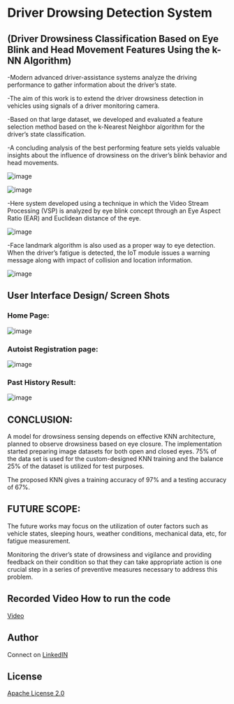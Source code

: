 # Driver Drowsing Detection System

## (Driver Drowsiness Classification Based on Eye Blink and Head Movement Features Using the k-NN  Algorithm)

-Modern advanced driver-assistance systems analyze the driving performance to gather information about the driver’s state.

-The aim of this work is to extend the driver drowsiness detection in vehicles using signals of a driver monitoring camera. 

-Based on that large dataset, we developed and evaluated a feature selection method based on the k-Nearest Neighbor algorithm for the driver’s state classification.

-A concluding analysis of the best performing feature sets yields valuable insights about the influence of drowsiness on the driver’s blink behavior and head movements.

![image](https://github.com/lokeshgovula/Driver-Drowsiness-Monitoring-using-Convolutional-Neural-Networks/assets/92423226/08054f2b-b6a2-4d05-a685-8128e1267871)

![image](https://github.com/lokeshgovula/Driver-Drowsiness-Monitoring-using-Convolutional-Neural-Networks/assets/92423226/d366a8a1-6b38-49fb-b316-180f9f620aa3)

-Here system developed using a technique in which the Video Stream Processing (VSP) is analyzed by eye blink concept through an Eye Aspect Ratio (EAR) and Euclidean distance of the eye.

![image](https://github.com/lokeshgovula/Driver-Drowsiness-Monitoring-using-Convolutional-Neural-Networks/assets/92423226/b5d21df8-2827-4b6c-9edd-f57b74da20c3)

-Face landmark algorithm is also used as a proper way to eye detection. When the driver’s fatigue is detected, the IoT module issues a warning message along with impact of collision and location information.

![image](https://github.com/lokeshgovula/Driver-Drowsiness-Monitoring-using-Convolutional-Neural-Networks/assets/92423226/50b3b948-4bfb-47f0-a304-bd9d9cd716b0)

## User Interface Design/ Screen Shots

### Home Page:

![image](https://github.com/lokeshgovula/Driver-Drowsiness-Monitoring-using-Convolutional-Neural-Networks/assets/92423226/fd62a361-e0e4-448f-a56e-381ea4dda248)

### Autoist Registration page:

![image](https://github.com/lokeshgovula/Driver-Drowsiness-Monitoring-using-Convolutional-Neural-Networks/assets/92423226/b92da8bc-5ea2-48d7-b96f-84f9290f697e)

### Past History Result:

![image](https://github.com/lokeshgovula/Driver-Drowsiness-Monitoring-using-Convolutional-Neural-Networks/assets/92423226/4601b3ab-8a7d-4814-8924-3b2242ea2548)

## CONCLUSION:

A model for drowsiness sensing depends on effective KNN architecture, planned to observe drowsiness based on eye closure. The implementation started preparing image datasets for both open and closed eyes. 75% of the data set is used for the custom-designed KNN training and the balance 25% of the dataset is utilized for test purposes. 

The proposed KNN gives a training accuracy of 97% and a testing accuracy of 67%. 

## FUTURE SCOPE:

The future works may focus on the utilization of outer factors such as vehicle states, sleeping hours, weather conditions, mechanical data, etc, for fatigue measurement.

Monitoring the driver’s state of drowsiness and vigilance and providing feedback on their condition so that they can take appropriate action is one crucial step in a series of preventive measures necessary to address this problem.

## Recorded Video How to run the code 

[Video]("https://youtu.be/u1971BUqDlA")

## Author 

Connect on [LinkedIN]("https://www.linkedin.com/in/lokeshgovula/")

## License

[Apache License 2.0]("LICENSE")



